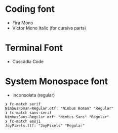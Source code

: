 # Coding font
- Fira Mono
- Victor Mono Italic (for cursive parts)

# Terminal Font
- Cascadia Code

# System Monospace font
- Inconsolata (regular)

```
❯ fc-match serif
NimbusRoman-Regular.otf: "Nimbus Roman" "Regular"
❯ fc-match sans-serif
NimbusSans-Regular.otf: "Nimbus Sans" "Regular"
❯ fc-match emoji
JoyPixels.ttf: "JoyPixels" "Regular"
```
